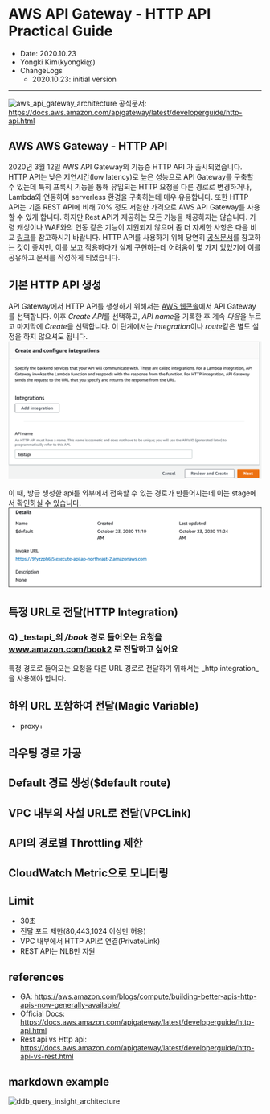 # AWS API Gateway - HTTP API Practical Guide
- Date: 2020.10.23
- Yongki Kim(kyongki@)
- ChangeLogs
  - 2020.10.23: initial version

----
![aws_api_gateway_architecture](https://d1.awsstatic.com/serverless/New-API-GW-Diagram.c9fc9835d2a9aa00ef90d0ddc4c6402a2536de0d.png)
공식문서: https://docs.aws.amazon.com/apigateway/latest/developerguide/http-api.html
## AWS AWS Gateway - HTTP API
2020년 3월 12일 AWS API Gateway의 기능중 HTTP API 가 출시되었습니다. HTTP API는 낮은 지연시간(low latency)로 높은 성능으로 API Gateway를 구축할 수 있는데 특히 프록시 기능을 통해 유입되는 HTTP 요청을 다른 경로로 변경하거나, Lambda와 연동하여 serverless 환경을 구축하는데 매우 유용합니다. 또한 HTTP API는 기존 REST API에 비해 70% 정도 저렴한 가격으로 AWS API Gateway를 사용할 수 있게 합니다. 하지만 Rest API가 제공하는 모든 기능을 제공하지는 않습니다. 가령 캐싱이나 WAF와의 연동 같은 기능이 지원되지 않으며 좀 더 자세한 사항은 다음 비교 [링크](https://docs.aws.amazon.com/apigateway/latest/developerguide/http-api-vs-rest.html)를 참고하시기 바랍니다.
HTTP API를 사용하기 위해 당연히 [공식문서](https://docs.aws.amazon.com/apigateway/latest/developerguide/http-api.html)를 참고하는 것이 좋치만, 이를 보고 적용하다가 실제 구현하는데 어려움이 몇 가지 있었기에 이를 공유하고 문서를 작성하게 되었습니다.
## 기본 HTTP API 생성
API Gateway에서 HTTP API를 생성하기 위해서는 [AWS 웹콘솔](https://ap-northeast-2.console.aws.amazon.com/apigateway/main/apis?region=ap-northeast-2)에서 API Gateway를 선택합니다. 이후 *Create API*를 선택하고, *API name*을 기록한 후 계속 *다음*을 누르고 마지막에 *Create*을 선택합니다. 이 단계에서는 *integration*이나 *route*같은 별도 설정을 하지 않으셔도 됩니다.
![createApi](images/createApi.png)

이 때, 방금 생성한 api를 외부에서 접속할 수 있는 경로가 만들어지는데 이는 stage에서 확인하실 수 있습니다.
![accessUrl](images/accessUrl.png)

## 특정 URL로 전달(HTTP Integration)
### Q) _testapi_의 _/book_ 경로 들어오는 요청을 www.amazon.com/book2 로 전달하고 싶어요
특정 경로로 들어오는 요청을 다른 URL 경로로 전달하기 위해서는 _http integration_을 사용해야 합니다.
## 하위 URL 포함하여 전달(Magic Variable)
- proxy+
## 라우팅 경로 가공
## Default 경로 생성($default route)
## VPC 내부의 사설 URL로 전달(VPCLink)
## API의 경로별 Throttling 제한
## CloudWatch Metric으로 모니터링
## Limit
- 30초
- 전달 포트 제한(80,443,1024 이상만 허용)
- VPC 내부에서 HTTP API로 연결(PrivateLink)
- REST API는 NLB만 지원
## references
- GA: https://aws.amazon.com/blogs/compute/building-better-apis-http-apis-now-generally-available/
- Official Docs: https://docs.aws.amazon.com/apigateway/latest/developerguide/http-api.html
- Rest api vs Http api: https://docs.aws.amazon.com/apigateway/latest/developerguide/http-api-vs-rest.html

## markdown example
![ddb_query_insight_architecture](images/architecture.png)
